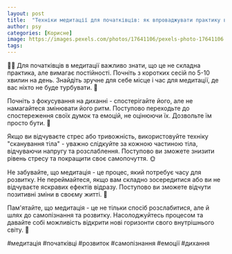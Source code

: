```yaml
---
layout: post
title:  "Техніки медитації для початківців: як впроваджувати практику в щоденне життя."
author: psy
categories: [Корисне]
image: https://images.pexels.com/photos/17641106/pexels-photo-17641106.jpeg?auto=compress&cs=tinysrgb&fit=crop&h=627&w=1200
tags: 
---
```


🧘‍♀️ Для початківців в медитації важливо знати, що це не складна практика, але вимагає постійності. Почніть з коротких сесій по 5-10 хвилин на день. Знайдіть зручне для себе місце і час для медитації, де вас ніхто не буде турбувати. 🌿

Почніть з фокусування на диханні - спостерігайте його, але не намагайтеся змінювати його ритм. Поступово переходьте до спостереження своїх думок та емоцій, не оцінюючи їх. Дозвольте їм просто бути. 🌸

Якщо ви відчуваєте стрес або тривожність, використовуйте техніку "сканування тіла" - уважно слідкуйте за кожною частиною тіла, відчуваючи напругу та розслаблення. Поступово ви зможете знизити рівень стресу та покращити своє самопочуття. 🌞

Не забувайте, що медитація - це процес, який потребує часу для розвитку. Не переймайтеся, якщо вам складно зосередитися або ви не відчуваєте яскравих ефектів відразу. Поступово ви зможете відчути позитивні зміни в своєму житті. 🌈

Пам'ятайте, що медитація - це не тільки спосіб розслабитися, але й шлях до самопізнання та розвитку. Насолоджуйтесь процесом та давайте собі можливість відкрити нові горизонти свого внутрішнього світу. 🌌

#медитація #початківці #розвиток #самопізнання #емоції #дихання


